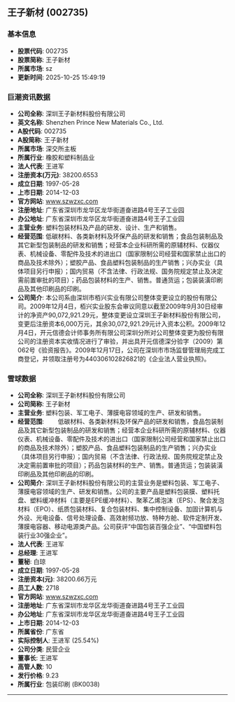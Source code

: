## 王子新材 (002735)

### 基本信息

- **股票代码**: 002735
- **股票简称**: 王子新材
- **所属市场**: sz
- **更新时间**: 2025-10-25 15:49:19

### 巨潮资讯数据

- **公司全称**: 深圳王子新材料股份有限公司
- **英文名称**: Shenzhen Prince New Materials Co., Ltd.
- **A股代码**: 002735
- **A股简称**: 王子新材
- **所属市场**: 深交所主板
- **所属行业**: 橡胶和塑料制品业
- **法人代表**: 王进军
- **注册资本(万元)**: 38200.6553
- **成立日期**: 1997-05-28
- **上市日期**: 2014-12-03
- **官方网站**: www.szwzxc.com
- **注册地址**: 广东省深圳市龙华区龙华街道奋进路4号王子工业园
- **办公地址**: 广东省深圳市龙华区龙华街道奋进路4号王子工业园
- **主营业务**: 塑料包装材料及产品的研发、设计、生产和销售。
- **经营范围**: 低碳材料、各类新材料及环保产品的研发和销售；食品包装制品及其它新型包装制品的研发和销售；经营本企业科研所需的原辅材料、仪器仪表、机械设备、零配件及技术的进出口（国家限制公司经营和国家禁止出口的商品及技术除外）；塑胶产品、食品塑料包装制品的生产销售；兴办实业（具体项目另行申报）；国内贸易（不含法律、行政法规、国务院规定禁止及决定需前置审批的项目）；药品包装材料的生产、销售。普通货运；包装装潢印刷品及其他印刷品的印刷。
- **公司简介**: 本公司系由深圳市栢兴实业有限公司整体变更设立的股份有限公司。2009年12月4日，栢兴实业股东会审议同意以截至2009年9月30日经审计的净资产90,072,921.29元，整体变更设立深圳王子新材料股份有限公司，变更后注册资本6,000万元，其余30,072,921.29元计入资本公积。2009年12月4日，开元信德会计师事务所有限公司深圳分所对公司整体变更为股份有限公司的注册资本实收情况进行了审验，并出具开元信德深分验字（2009）第062号《验资报告》。2009年12月17日，公司在深圳市市场监督管理局完成工商登记，并领取注册号为440306102826821的《企业法人营业执照》。

### 雪球数据

- **公司全称**: 深圳王子新材料股份有限公司
- **公司简称**: 王子新材
- **主营业务**: 塑料包装、军工电子、薄膜电容领域的生产、研发和销售。
- **经营范围**: 　　低碳材料、各类新材料及环保产品的研发和销售，食品包装制品及其它新型包装制品的研发和销售；经营本企业科研所需的原辅材料、仪器仪表、机械设备、零配件及技术的进出口（国家限制公司经营和国家禁止出口的商品及技术除外）；塑胶产品、食品塑料包装制品的生产销售；兴办实业（具体项目另行申报）；国内贸易（不含法律、行政法规、国务院规定禁止及决定需前置审批的项目）；药品包装材料的生产、销售。普通货运；包装装潢印刷品及其他印刷品的印刷。
- **公司简介**: 深圳王子新材料股份有限公司的主营业务是塑料包装、军工电子、薄膜电容领域的生产、研发和销售。公司的主要产品是塑料包装膜、塑料托盘、塑料缓冲材料（主要是EPE缓冲材料）、聚苯乙烯泡沫（EPS）、聚合发泡材料（EPO）、纸质包装材料、复合包装材料、集中控制设备、加固计算机与外设、光电设备、信号处理设备、高效射频功放、特种方舱、软件定制开发、薄膜电容器、移动电源类产品。公司获评“中国包装百强企业”、“中国塑料包装行业30强企业”。
- **法人代表**: 王进军
- **总经理**: 王进军
- **董秘**: 白琼
- **成立日期**: 1997-05-28
- **注册资本(元)**: 38200.66万元
- **员工人数**: 2718
- **官方网站**: www.szwzxc.com
- **注册地址**: 广东省深圳市龙华区龙华街道奋进路4号王子工业园
- **办公地址**: 广东省深圳市龙华区龙华街道奋进路4号王子工业园
- **上市日期**: 2014-12-03
- **所属省份**: 广东省
- **实际控制人**: 王进军 (25.54%)
- **公司分类**: 民营企业
- **董事长**: 王进军
- **高管人数**: 10
- **发行价格**: 9.23
- **所属行业**: 包装印刷 (BK0038)

---